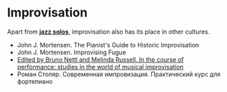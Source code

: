 Improvisation
===

Apart from [**jazz solos**](jazz_solo.md), improvisation also has its place in other cultures.

- John J. Mortensen. The Pianist's Guide to Historic Improvisation
- John J. Mortensen. Improvising Fugue
- [Edited by Bruno Nettl and Melinda Russell. In the course of performance: studies in the world of musical improvisation](https://archive.org/details/incourseofperfor0000unse/mode/2up)
- Роман Столяр. Современная импровизация. Практический курс для фортепиано
